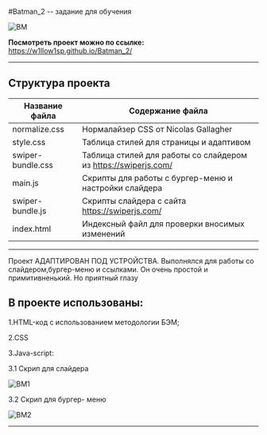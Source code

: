 #Batman_2 -- задание для обучения



![BM](https://user-images.githubusercontent.com/98582981/174138599-3ad32309-fdc2-41e8-a0e1-92e0f1d333ca.gif)


 **Посмотреть проект можно по ссылке:** https://w1llow1sp.github.io/Batman_2/
 
 -----
 
 ## Структура проекта
 Название файла      | Содержание файла
---------------------|----------------------
normalize.css     | Нормалайзер CSS от Nicolas Gallagher
style.css         | Таблица стилей для страницы и адаптивом
swiper-bundle.css | Таблица стилей для работы со слайдером из https://swiperjs.com/
main.js		| Скрипты для работы с бургер-меню и настройки слайдера
swiper-bundle.js	| Скрипты слайдера с сайта https://swiperjs.com/
index.html           | Индексный файл для проверки вносимых изменений

------------
 
 Проект  АДАПТИРОВАН ПОД УСТРОЙСТВА. Выполнялся для работы со слайдером,бургер-меню и ссылками. Он очень простой и примитивненький. Но приятный глазу
 
## В проекте использованы:
 
1.HTML-код с использованием методологии БЭМ;

2.CSS

3.Java-script:

3.1 Скрип для слайдера

![BM1](https://user-images.githubusercontent.com/98582981/174140312-9c9dd031-ad87-43ca-9736-07d8810f5f25.gif)

3.2 Скрип для бургер- меню

![BM2](https://user-images.githubusercontent.com/98582981/174140767-fe8c2476-ab10-43a8-ab9d-2b1086ab5628.gif)




 
--------------
